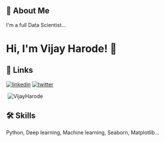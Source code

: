 



## 🚀 About Me
I'm a full Data Scientist...


# Hi, I'm Vijay Harode! 👋


## 🔗 Links

[![linkedin](https://img.shields.io/badge/linkedin-0A66C2?style=for-the-badge&logo=linkedin&logoColor=white)](https://www.linkedin.com/in/vijay-harode-a91b0ba2/)
[![twitter](https://img.shields.io/badge/twitter-1DA1F2?style=for-the-badge&logo=twitter&logoColor=white)](https://twitter.com/)


<p>&nbsp;<img align="center" src="https://github-readme-stats.vercel.app/api?username=VijayHarode&show_icons=true&locale=en" alt="VijayHarode" /></p>


## 🛠 Skills
Python, Deep learning, Machine learning, Seaborn, Matplotlib...




